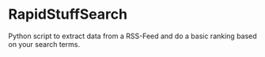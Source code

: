 RapidStuffSearch
================

Python script to extract data from a RSS-Feed and do a basic ranking based on your search terms.

